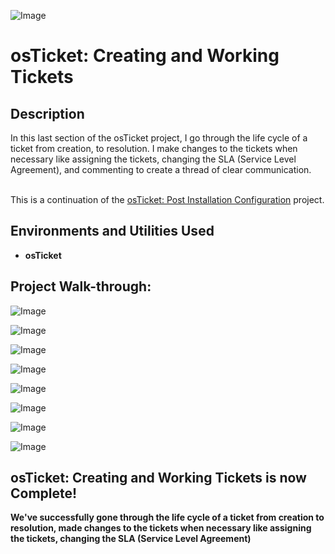 <p align="center">
 
![Image](https://github.com/user-attachments/assets/7e66b861-ba78-44a7-964c-f5b6a3e18840)
<br />

<h1>osTicket: Creating and Working Tickets</h1>


<h2>Description</h2>
In this last section of the osTicket project, I go through the life cycle of a ticket from creation, to resolution. I make changes to the tickets when necessary like assigning the tickets, changing the SLA (Service Level Agreement), and commenting to create a thread of clear communication. 
<br/>
<br/>

This is a continuation of the [osTicket: Post Installation Configuration](https://github.com/ccollins-21/osTicket-Post-Installation-Configuration) project.
<br />


<h2>Environments and Utilities Used</h2>

- <b>osTicket</b>

<h2>Project Walk-through:</h2>

![Image](https://github.com/user-attachments/assets/0de2f17c-29e7-4727-8606-62e9e6c0e8a9)

![Image](https://github.com/user-attachments/assets/462e11ab-0712-417e-bfff-d49f586c16d9)

![Image](https://github.com/user-attachments/assets/7cd6b086-9027-4ecb-9e56-668e86c3d2d4)

![Image](https://github.com/user-attachments/assets/a7d15ef6-2e31-4a90-a4d1-d4f2a7012f63)

![Image](https://github.com/user-attachments/assets/f9e6eb85-0314-4cf3-b6e1-be790e040997)

![Image](https://github.com/user-attachments/assets/2362d281-5369-49d3-8fee-e866f9871b8a)

![Image](https://github.com/user-attachments/assets/e9077a10-688e-4fc5-ac25-8acb835afbd1)

![Image](https://github.com/user-attachments/assets/ccdaf7d6-9a63-4b19-a844-0a9964e14752)
<h2>osTicket: Creating and Working Tickets is now Complete!</h2>

<b> We've successfully gone through the life cycle of a ticket from creation to resolution, made changes to the tickets when necessary like assigning the tickets, changing the SLA (Service Level Agreement)

<br />
<br />
</p>

<!--
 ```diff
- text in red
+ text in green
! text in orange
# text in gray
@@ text in purple (and bold)@@
```
--!>
